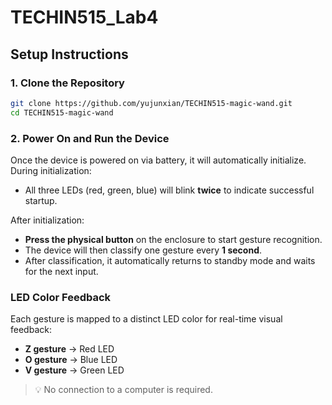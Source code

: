 # TECHIN515_Lab4
## Setup Instructions

### 1. Clone the Repository

```bash
git clone https://github.com/yujunxian/TECHIN515-magic-wand.git
cd TECHIN515-magic-wand
```

### 2. Power On and Run the Device
Once the device is powered on via battery, it will automatically initialize. During initialization:

- All three LEDs (red, green, blue) will blink **twice** to indicate successful startup.

After initialization:

- **Press the physical button** on the enclosure to start gesture recognition.
- The device will then classify one gesture every **1 second**.
- After classification, it automatically returns to standby mode and waits for the next input.

### LED Color Feedback

Each gesture is mapped to a distinct LED color for real-time visual feedback:

- **Z gesture** → Red LED  
- **O gesture** → Blue LED  
- **V gesture** → Green LED

> 💡 No connection to a computer is required.  

